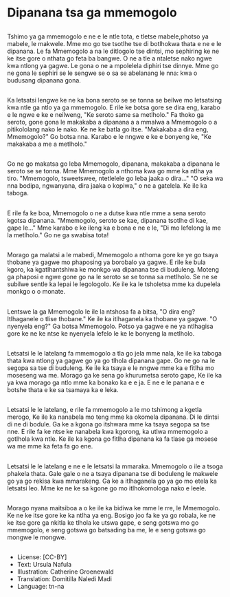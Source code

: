 # Dipanana tsa ga mmemogolo

##
Tshimo ya ga mmemogolo e ne e le ntle tota, e tletse mabele,photso ya mabele, le makwele. Mme mo go tse tsotlhe tse di botlhokwa thata e ne e le dipanana. Le fa Mmemogolo a na le ditlogolo tse dintsi, mo sephiring ke ne ke itse gore o nthata go feta ba bangwe. O ne a tle a ntaletse nako ngwe kwa ntlong ya gagwe. Le gona o ne a mpolelela diphiri tse dinnye. Mme go ne gona le sephiri se le sengwe se o sa se abelanang le nna: kwa o budusang dipanana gona.

##
Ka letsatsi lengwe ke ne ka bona seroto se se tonna se beilwe mo letsatsing kwa ntle ga ntlo ya ga mmemogolo. E rile ke botsa gore se dira eng, karabo e le ngwe e ke e neilweng, "Ke seroto same sa metlholo." Fa thoko ga seroto, gone gona le makakaba a dipanana a a mmalwa a Mmemogolo o a pitikololang nako le nako. Ke ne ke batla go itse. "Makakaba a dira eng, Mmemogolo?" Go botsa nna. Karabo e le nngwe e ke e bonyeng ke, "Ke makakaba a me a metlholo."

##
Go ne go makatsa go leba Mmemogolo, dipanana, makakaba a dipanana le seroto se se tonna. Mme Mmemogolo a nthoma kwa go mme ka ntlha ya tiro. "Mmemogolo, tsweetswee, ntetlelele go leba jaaka o dira..." "O seka wa nna bodipa, ngwanyana, dira jaaka o kopiwa," o ne a gatelela. Ke ile ka taboga.

##
E rile fa ke boa, Mmemogolo o ne a dutse kwa ntle mme a sena seroto kgotsa dipanana. "Mmemogolo, seroto se kae, dipanana tsotlhe di kae, gape le..." Mme karabo e ke ileng ka e bona e ne e le, "Di mo lefelong la me la metlholo." Go ne ga swabisa tota!

##
Morago ga malatsi a le mabedi, Mmemogolo a nthoma gore ke ye go tsaya thobane ya gagwe mo phaposing ya borobalo ya gagwe. E rile ke bula kgoro, ka kgatlhantshiwa ke monkgo wa dipanana tse di buduleng. Moteng ga phaposi e ngwe gone go na le seroto se se tonna sa metlholo. Se ne se subilwe sentle ka lepai le legologolo. Ke ile ka le tsholetsa mme ka dupelela monkgo o o monate.

##
Lentswe la ga Mmemogolo le ile la ntshosa fa a bitsa, "O dira eng? Itlhaganele o tlise thobane." Ke ile ka itlhaganela ka thobane ya gagwe. "O nyenyela eng?" Ga botsa Mmemogolo. Potso ya gagwe e ne ya ntlhagisa gore ke ne ke ntse ke nyenyela lefelo le ke le bonyeng la metlholo.

##
Letsatsi le le latelang fa mmemogolo a tla go jela mme nala, ke ile ka taboga thata kwa ntlong ya gagwe go ya go tlhola dipanana gape. Go ne go na le segopa sa tse di buduleng. Ke ile ka tsaya e le nngwe mme ka e fitlha mo moseseng wa me. Morago ga ke sena go khurumetsa seroto gape, Ke ile ka ya kwa morago ga ntlo mme ka bonako ka e e ja. E ne e le panana e e botshe thata e ke sa tsamaya ka e leka.

##
Letsatsi le le latelang, e rile fa mmemogolo a le mo tshimong a kgetla merogo, Ke ile ka nanabela mo teng mme ka okomela dipanana. Di le dintsi di ne di bodule. Ga ke a kgona go itshwara mme ka tsaya segopa sa tse nne. E rile fa ke ntse ke nanabela kwa kgorong, ka utlwa mmemogolo a gotlhola kwa ntle. Ke ile ka kgona go fitlha dipanana ka fa tlase ga mosese wa me mme ka feta fa go ene.

##
Letsatsi le le latelang e ne e le letsatsi la mmaraka. Mmemogolo o ile a tsoga phakela thata. Gale gale o ne a tsaya dipanana tse di boduleng le makwele go ya go rekisa kwa mmarakeng. Ga ke a itlhaganela go ya go mo etela ka letsatsi leo. Mme ke ne ke sa kgone go mo itlhokomologa nako e leele.

##
Morago nyana maitsiboa a o ke ile ka bidiwa ke mme le rre, le Mmemogolo. Ke ne ke itse gore ke ka ntlha ya eng. Bosigo joo fa ke ya go robala, ke ne ke itse gore ga nkitla ke tlhola ke utswa gape, e seng gotswa mo go mmemogolo, e seng gotswa go batsading ba me, le e seng gotswa go mongwe le mongwe.

##
* License: [CC-BY]
* Text: Ursula Nafula
* Illustration: Catherine Groenewald
* Translation: Domitilla Naledi Madi
* Language: tn-na
